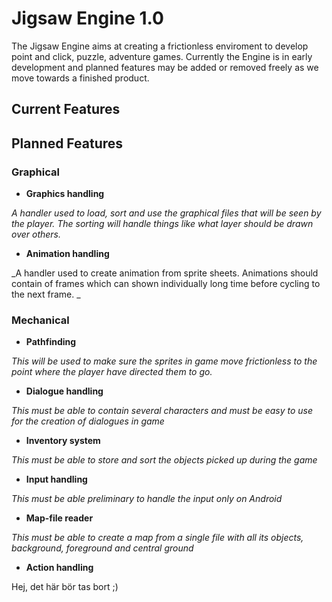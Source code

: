  # Jigsaw Engine 1.0

The Jigsaw Engine aims at creating a frictionless enviroment to develop point and click, puzzle, adventure games.
Currently the Engine is in early development and planned features may be added or removed freely as we move towards a finished product.

## Current Features

## Planned Features

### Graphical
* __Graphics handling__

_A handler used to load, sort and use the graphical files that will be seen by the player. The sorting will handle things like what layer should be drawn over others._
* __Animation handling__

_A handler used to create animation from sprite sheets. Animations should contain of frames which can shown individually long time before cycling to the next frame. _

### Mechanical
* __Pathfinding__

_This will be used to make sure the sprites in game move frictionless to the point where the player have directed them to go._
* __Dialogue handling__

_This must be able to contain several characters and must be easy to use for the creation of dialogues in game_
* __Inventory system__

_This must be able to store and sort the objects picked up during the game_
* __Input handling__

_This must be able preliminary to handle the input only on Android_
* __Map-file reader__

_This must be able to create a map from a single file with all its objects, background, foreground and central ground_
* __Action handling__

Hej, det här bör tas bort ;)
